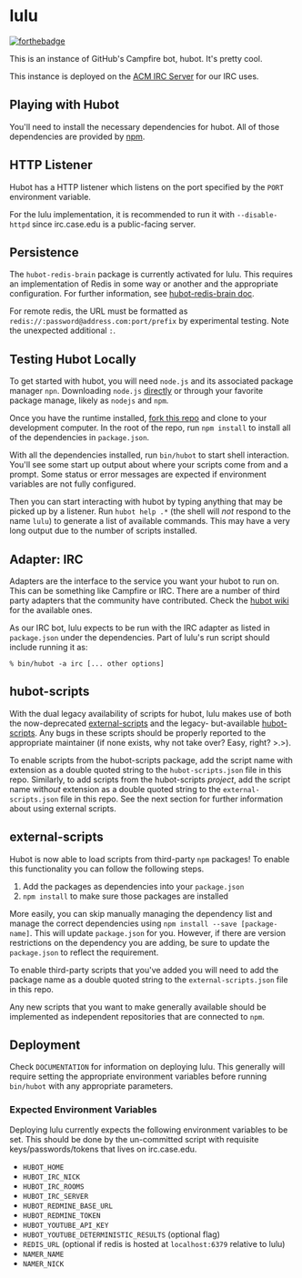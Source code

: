 # lulu

[![forthebadge](http://forthebadge.com/images/badges/powered-by-case-western-reserve.svg)](http://forthebadge.com)

This is an instance of GitHub's Campfire bot, hubot. It's pretty cool.

This instance is deployed on the [ACM IRC Server][acmirc] for our IRC uses.

[acmirc]: http://irc.case.edu

## Playing with Hubot

You'll need to install the necessary dependencies for hubot. All of
those dependencies are provided by [npm][npmjs].

[npmjs]: http://npmjs.org

## HTTP Listener

Hubot has a HTTP listener which listens on the port specified by the `PORT`
environment variable.

For the lulu implementation, it is recommended to run it with `--disable-httpd`
since irc.case.edu is a public-facing server.

##  Persistence

The `hubot-redis-brain` package is currently activated for lulu. This requires
an implementation of Redis in some way or another and the appropriate configuration. For further information, see [hubot-redis-brain doc](https://www.npmjs.com/package/hubot-redis-brain).

For remote redis, the URL must be formatted as `redis://:password@address.com:port/prefix`
by experimental testing. Note the unexpected additional `:`.

## Testing Hubot Locally

To get started with hubot, you will need `node.js` and its associated package
manager `npn`. Downloading `node.js` [directly][nodedownload] or through your
favorite package manage, likely as `nodejs` and `npm`.

Once you have the runtime installed, [fork this repo][forklulu] and clone to
your development computer. In the root of the repo, run `npm install` to install
all of the dependencies in `package.json`.

With all the dependencies installed, run `bin/hubot` to start shell interaction.
You'll see some start up output about where your scripts come from and a prompt.
Some status or error messages are expected if environment variables are not
fully configured.

Then you can start interacting with hubot by typing anything that may be picked
up by a listener. Run `hubot help .*` (the shell will *not* respond to the name
`lulu`) to generate a list of available commands. This may have a very long
output due to the number of scripts installed.

[nodedownload]: https://nodejs.org/download/
[forklulu]: https://github.com/cwruacm/lulu/fork

## Adapter: IRC

Adapters are the interface to the service you want your hubot to run on. This
can be something like Campfire or IRC. There are a number of third party
adapters that the community have contributed. Check the
[hubot wiki][hubot-wiki] for the available ones.

As our IRC bot, lulu expects to be run with the IRC adapter as listed in
`package.json` under the dependencies. Part of lulu's run script should
include running it as:

    % bin/hubot -a irc [... other options]

[hubot-wiki]: https://github.com/github/hubot/wiki

## hubot-scripts

With the dual legacy availability of scripts for hubot, lulu makes use of both
the now-deprecated [external-scripts][external-scripts] and the legacy-
but-available [hubot-scripts][hubot-scripts]. Any bugs in these scripts should
be properly reported to the appropriate maintainer (if none exists, why not take
over? Easy, right? >.>).

To enable scripts from the hubot-scripts package, add the script name with
extension as a double quoted string to the `hubot-scripts.json` file in this
repo. Similarly, to add scripts from the hubot-scripts *project*, add the script
name with*out* extension as a double quoted string to the
`external-scripts.json` file in this repo. See the next section for further
information about using external scripts.

[hubot-scripts]: https://github.com/github/hubot-scripts
[external-scripts]: https://github.com/hubot-scripts/

## external-scripts

Hubot is now able to load scripts from third-party `npm` packages! To enable
this functionality you can follow the following steps.

1. Add the packages as dependencies into your `package.json`
2. `npm install` to make sure those packages are installed

More easily, you can skip manually managing the dependency list and manage the
correct dependencies using `npm install --save [package-name]`. This will update
`package.json` for you. However, if there are version restrictions on the
dependency you are adding, be sure to update the `package.json` to reflect the
requirement.

To enable third-party scripts that you've added you will need to add the package
name as a double quoted string to the `external-scripts.json` file in this repo.

Any new scripts that you want to make generally available should be implemented
as independent repositories that are connected to `npm`.

## Deployment

Check `DOCUMENTATION` for information on deploying lulu. This generally will
require setting the appropriate environment variables before running `bin/hubot`
with any appropriate parameters.

### Expected Environment Variables

Deploying lulu currently expects the following environment variables to be set.
This should be done by the un-committed script with requisite
keys/passwords/tokens that lives on irc.case.edu.

- `HUBOT_HOME`
- `HUBOT_IRC_NICK`
- `HUBOT_IRC_ROOMS`
- `HUBOT_IRC_SERVER`
- `HUBOT_REDMINE_BASE_URL`
- `HUBOT_REDMINE_TOKEN`
- `HUBOT_YOUTUBE_API_KEY`
- `HUBOT_YOUTUBE_DETERMINISTIC_RESULTS` (optional flag)
- `REDIS_URL` (optional if redis is hosted at `localhost:6379` relative to lulu)
- `NAMER_NAME`
- `NAMER_NICK`
